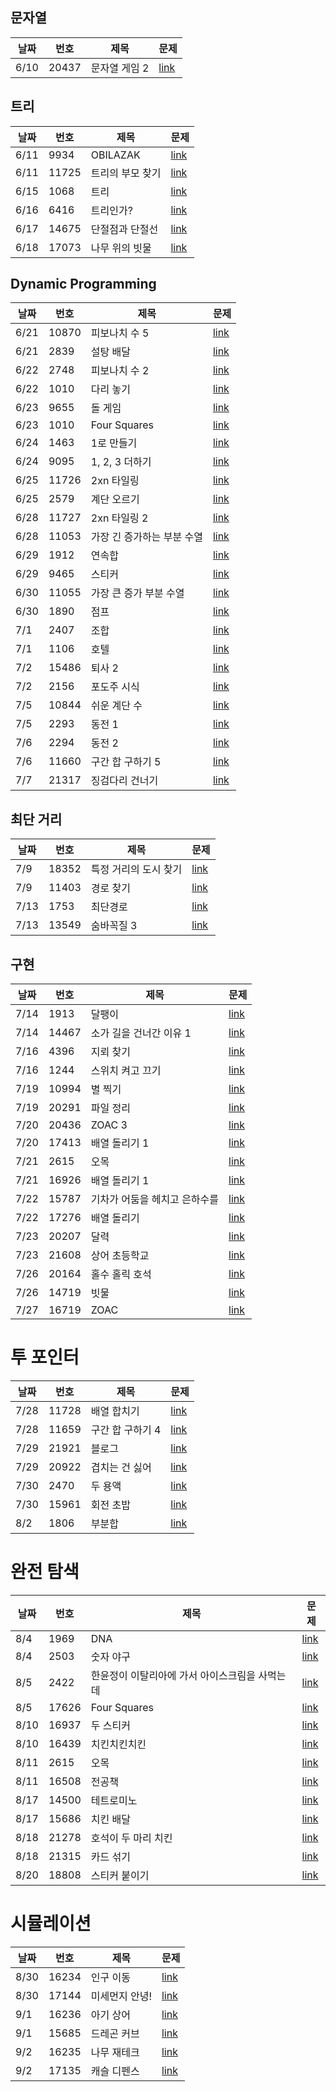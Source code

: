 ## 문자열
|날짜|번호|제목|문제|
|---|---|---|---|
|6/10|20437|문자열 게임 2|[link](https://www.acmicpc.net/problem/20437)|

## 트리
|날짜|번호|제목|문제|
|---|---|---|---|
|6/11|9934|OBILAZAK|[link](https://www.acmicpc.net/problem/9934)|
|6/11|11725|트리의 부모 찾기|[link](https://www.acmicpc.net/problem/11725)|
|6/15|1068|트리|[link](https://www.acmicpc.net/problem/2168)|
|6/16|6416|트리인가?|[link](https://www.acmicpc.net/problem/6416)|
|6/17|14675|단절점과 단절선|[link](https://www.acmicpc.net/problem/14675)|
|6/18|17073|나무 위의 빗물|[link](https://www.acmicpc.net/problem/17073)|

## Dynamic Programming
|날짜|번호|제목|문제|
|---|---|---|---|
|6/21|10870|피보나치 수 5|[link](https://www.acmicpc.net/problem/10870)|
|6/21|2839|설탕 배달|[link](https://www.acmicpc.net/problem/2839)|
|6/22|2748|피보나치 수 2|[link](https://www.acmicpc.net/problem/2748)|
|6/22|1010|다리 놓기|[link](https://www.acmicpc.net/problem/1010)|
|6/23|9655|돌 게임|[link](https://www.acmicpc.net/problem/9655)|
|6/23|1010|Four Squares|[link](https://www.acmicpc.net/problem/17626)|
|6/24|1463|1로 만들기|[link](https://www.acmicpc.net/problem/1463)|
|6/24|9095|1, 2, 3 더하기|[link](https://www.acmicpc.net/problem/9095)|
|6/25|11726|2xn 타일링|[link](https://www.acmicpc.net/problem/11726)|
|6/25|2579|계단 오르기|[link](https://www.acmicpc.net/problem/2579)|
|6/28|11727|2xn 타일링 2|[link](https://www.acmicpc.net/problem/11727)|
|6/28|11053|가장 긴 증가하는 부분 수열|[link](https://www.acmicpc.net/problem/11053)|
|6/29|1912|연속합|[link](https://www.acmicpc.net/problem/1912)|
|6/29|9465|스티커|[link](https://www.acmicpc.net/problem/9465)|
|6/30|11055|가장 큰 증가 부분 수열|[link](https://www.acmicpc.net/problem/11055)|
|6/30|1890|점프|[link](https://www.acmicpc.net/problem/1890)|
|7/1|2407|조합|[link](https://www.acmicpc.net/problem/2407)|
|7/1|1106|호텔|[link](https://www.acmicpc.net/problem/1106)|
|7/2|15486|퇴사 2|[link](https://www.acmicpc.net/problem/15486)|
|7/2|2156|포도주 시식|[link](https://www.acmicpc.net/problem/2156)|
|7/5|10844|쉬운 계단 수|[link](https://www.acmicpc.net/problem/10844)|
|7/5|2293|동전 1|[link](https://www.acmicpc.net/problem/2293)|
|7/6|2294|동전 2|[link](https://www.acmicpc.net/problem/2294)|
|7/6|11660|구간 합 구하기 5|[link](https://www.acmicpc.net/problem/11660)|
|7/7|21317|징검다리 건너기|[link](https://www.acmicpc.net/problem/21317)|

## 최단 거리
|날짜|번호|제목|문제|
|---|---|---|---|
|7/9|18352|특정 거리의 도시 찾기|[link](https://www.acmicpc.net/problem/18352)|
|7/9|11403|경로 찾기|[link](https://www.acmicpc.net/problem/11403)|
|7/13|1753|최단경로|[link](https://www.acmicpc.net/problem/1753)|
|7/13|13549|숨바꼭질 3|[link](https://www.acmicpc.net/problem/13549)|

## 구현
|날짜|번호|제목|문제|
|---|---|---|---|
|7/14|1913|달팽이|[link](https://www.acmicpc.net/problem/1913)|
|7/14|14467|소가 길을 건너간 이유 1|[link](https://www.acmicpc.net/problem/14467)|
|7/16|4396|지뢰 찾기|[link](https://www.acmicpc.net/problem/4396)|
|7/16|1244|스위치 켜고 끄기|[link](https://www.acmicpc.net/problem/1244)|
|7/19|10994|별 찍기|[link](https://www.acmicpc.net/problem/10994)|
|7/19|20291|파일 정리|[link](https://www.acmicpc.net/problem/20291)|
|7/20|20436|ZOAC 3|[link](https://www.acmicpc.net/problem/20436)|
|7/20|17413|배열 돌리기 1|[link](https://www.acmicpc.net/problem/17413)|
|7/21|2615|오목|[link](https://www.acmicpc.net/problem/2615)|
|7/21|16926|배열 돌리기 1|[link](https://www.acmicpc.net/problem/16926)|
|7/22|15787|기차가 어둠을 헤치고 은하수를|[link](https://www.acmicpc.net/problem/15787)|
|7/22|17276|배열 돌리기|[link](https://www.acmicpc.net/problem/17276)|
|7/23|20207|달력|[link](https://www.acmicpc.net/problem/20207)|
|7/23|21608|상어 초등학교|[link](https://www.acmicpc.net/problem/21608)|
|7/26|20164|홀수 홀릭 호석|[link](https://www.acmicpc.net/problem/20164)|
|7/26|14719|빗물|[link](https://www.acmicpc.net/problem/14719)|
|7/27|16719|ZOAC|[link](https://www.acmicpc.net/problem/16719)|

# 투 포인터
|날짜|번호|제목|문제|
|---|---|---|---|
|7/28|11728|배열 합치기|[link](https://www.acmicpc.net/problem/11728)|
|7/28|11659|구간 합 구하기 4|[link](https://www.acmicpc.net/problem/11659)|
|7/29|21921|블로그|[link](https://www.acmicpc.net/problem/21921)|
|7/29|20922|겹치는 건 싫어|[link](https://www.acmicpc.net/problem/20922)|
|7/30|2470|두 용액|[link](https://www.acmicpc.net/problem/2470)|
|7/30|15961|회전 초밥|[link](https://www.acmicpc.net/problem/15961)|
|8/2|1806|부분합|[link](https://www.acmicpc.net/problem/1806)|

# 완전 탐색
|날짜|번호|제목|문제|
|---|---|---|---|
|8/4|1969|DNA|[link](https://www.acmicpc.net/problem/1969)|
|8/4|2503|숫자 야구|[link](https://www.acmicpc.net/problem/2503)|
|8/5|2422|한윤정이 이탈리아에 가서 아이스크림을 사먹는데|[link](https://www.acmicpc.net/problem/2422)|
|8/5|17626|Four Squares|[link](https://www.acmicpc.net/problem/17626)|
|8/10|16937|두 스티커|[link](https://www.acmicpc.net/problem/16937)|
|8/10|16439|치킨치킨치킨|[link](https://www.acmicpc.net/problem/16439)|
|8/11|2615|오목|[link](https://www.acmicpc.net/problem/2615)|
|8/11|16508|전공책|[link](https://www.acmicpc.net/problem/16508)|
|8/17|14500|테트로미노|[link](https://www.acmicpc.net/problem/14500)|
|8/17|15686|치킨 배달|[link](https://www.acmicpc.net/problem/15686)|
|8/18|21278|호석이 두 마리 치킨|[link](https://www.acmicpc.net/problem/21278)|
|8/18|21315|카드 섞기|[link](https://www.acmicpc.net/problem/21315)|
|8/20|18808|스티커 붙이기|[link](https://www.acmicpc.net/problem/18808)|

# 시뮬레이션
|날짜|번호|제목|문제|
|---|---|---|---|
|8/30|16234|인구 이동|[link](https://www.acmicpc.net/problem/16234)|
|8/30|17144|미세먼지 안녕!|[link](https://www.acmicpc.net/problem/17144)|
|9/1|16236|아기 상어|[link](https://www.acmicpc.net/problem/16236)|
|9/1|15685|드레곤 커브|[link](https://www.acmicpc.net/problem/15685)|
|9/2|16235|나무 재테크|[link](https://www.acmicpc.net/problem/16235)|
|9/2|17135|캐슬 디펜스|[link](https://www.acmicpc.net/problem/17135)|
